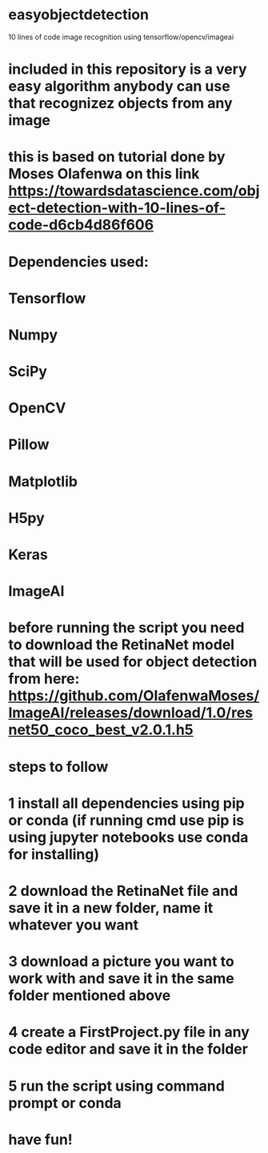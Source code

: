 # easyobjectdetection 
10 lines of code image recognition using tensorflow/opencv/imageai
# included in this repository is a very easy algorithm anybody can use that recognizez objects from any image
# this is based on tutorial done by Moses Olafenwa on this link https://towardsdatascience.com/object-detection-with-10-lines-of-code-d6cb4d86f606

# Dependencies used:
# Tensorflow
# Numpy
# SciPy
# OpenCV
# Pillow
# Matplotlib
# H5py
# Keras
# ImageAI

# before running the script you need to download the RetinaNet model that will be used for object detection from here: https://github.com/OlafenwaMoses/ImageAI/releases/download/1.0/resnet50_coco_best_v2.0.1.h5

# steps to follow
# 1 install all dependencies using pip or conda (if running cmd use pip is using jupyter notebooks use conda for installing)
# 2 download the RetinaNet file and save it in a new folder, name it whatever you want
# 3 download a picture you want to work with and save it in the same folder mentioned above
# 4 create a FirstProject.py file in any code editor and save it in the folder
# 5 run the script using command prompt or conda
# have fun!

